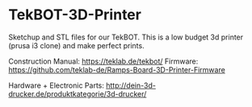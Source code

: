 # TekBOT-3D-Printer
Sketchup and STL files for our TekBOT. This is a low budget 3d printer (prusa i3 clone) and make perfect prints.

Construction Manual: https://teklab.de/tekbot/
Firmware: https://github.com/teklab-de/Ramps-Board-3D-Printer-Firmware

Hardware + Electronic Parts: http://dein-3d-drucker.de/produktkategorie/3d-drucker/
